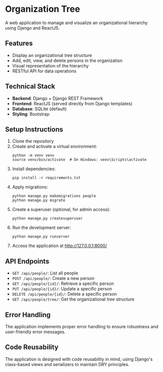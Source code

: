 # Organization Tree

A web application to manage and visualize an organizational hierarchy using Django and ReactJS.

## Features

- Display an organizational tree structure
- Add, edit, view, and delete persons in the organization
- Visual representation of the hierarchy
- RESTful API for data operations

## Technical Stack

- **Backend**: Django + Django REST Framework
- **Frontend**: ReactJS (served directly from Django templates)
- **Database**: SQLite (default)
- **Styling**: Bootstrap

## Setup Instructions

1. Clone the repository
2. Create and activate a virtual environment:
   ```
   python -m venv venv
   source venv/bin/activate  # On Windows: venv\Scripts\activate
   ```
3. Install dependencies:
   ```
   pip install -r requirements.txt
   ```
4. Apply migrations:
   ```
   python manage.py makemigrations people
   python manage.py migrate
   ```
5. Create a superuser (optional, for admin access):
   ```
   python manage.py createsuperuser
   ```
6. Run the development server:
   ```
   python manage.py runserver
   ```
7. Access the application at http://127.0.0.1:8000/
   
## API Endpoints

- `GET /api/people/`: List all people
- `POST /api/people/`: Create a new person
- `GET /api/people/{id}/`: Retrieve a specific person
- `PUT /api/people/{id}/`: Update a specific person
- `DELETE /api/people/{id}/`: Delete a specific person
- `GET /api/people/tree/`: Get the organizational tree structure

## Error Handling

The application implements proper error handling to ensure robustness and user-friendly error messages.

## Code Reusability

The application is designed with code reusability in mind, using Django's class-based views and serializers to maintain DRY principles. 